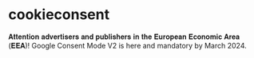 # cookieconsent
𝐀𝐭𝐭𝐞𝐧𝐭𝐢𝐨𝐧 𝐚𝐝𝐯𝐞𝐫𝐭𝐢𝐬𝐞𝐫𝐬 𝐚𝐧𝐝 𝐩𝐮𝐛𝐥𝐢𝐬𝐡𝐞𝐫𝐬 𝐢𝐧 𝐭𝐡𝐞 𝐄𝐮𝐫𝐨𝐩𝐞𝐚𝐧 𝐄𝐜𝐨𝐧𝐨𝐦𝐢𝐜 𝐀𝐫𝐞𝐚 (𝐄𝐄𝐀)!  Google Consent Mode V2 is here and mandatory by March 2024.
